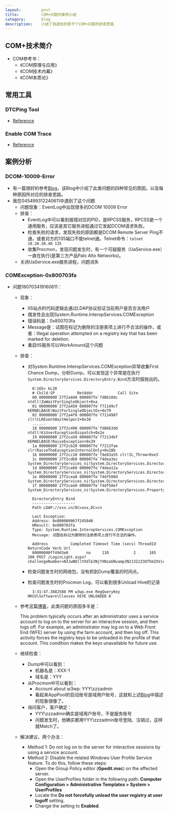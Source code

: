 ```yaml
---
layout:         post
title:          COM+问题的案例小结
category:       blog
description:    小结了我遇到的若干个COM+问题的排查思路
---
```


## COM+技术简介
- COM参考书：
	- 《COM原理与应用》
	- 《COM技术内幕》
	- 《COM本质论》

## 常用工具

### DTCPing Tool

- [Reference](http://support.microsoft.com/kb/918331/en-us)

### Enable COM Trace

- [Reference](https://support.microsoft.com/en-us/kb/926098)

## 案例分析

### DCOM-10009-Error
- 有一篇很好的参考[Blog](https://blogs.msdn.microsoft.com/asiatech/2010/03/15/how-to-troubleshoot-dcom-10009-error-logged-in-system-event/)，该Blog中介绍了此类问题的四种常见的原因，以及每种原因所对应的排查思路。
- 我在045499312240611中遇到了这个问题
	- 问题现象：EventLog中出现很多的DCOM 10009 Error
	- 排查：
		- EventLog中可以看到报错对应的PID，是RPCSS服务，RPCSS是一个通用服务，应该是其它服务进程通过它发起DCOM请求失败。
		- 检查失败的请求，发现失败的原因都是DCOM Remote Server Ping不通，或者对方的135端口不能telnet通。Telnet命令：`telnet 10.20.30.40 135`
		- 收集Procmon，发现问题发生时，有一个可疑服务（UaService.exe）一直在执行(是第三方产品Palo Alto Networks)。
	- 关闭UaService.exe服务进程，问题消失

### COMException-0x800703fa
- 问题180703419160611：
	- 现象：
		- IIS站点的代码逻辑会通过LDAP协议验证当前用户是否合法用户
		- 偶发性会出现System.Runtime.InteropServices.COMException
		- 错误码是：0x800703fa
		- Message是：试图在标记为删除的注册表项上进行不合法的操作，或者：Illegal operation attempted on a registry key that has been marked for deletion.
		- 重启IIS服务可以WorkAround这个问题
	- 排查：
		- 对System.Runtime.InteropServices.COMException异常收集First Chance Dump，分析Dump，可以发现这个异常是在执行`System.DirectoryServices.DirectoryEntry.Bind`方法时报抛出的。
			
				0:165> kL20
				# Child-SP          RetAddr           Call Site
				00 00000000`27f2a448 000007fe`fd8610dc ntdll!ZwWaitForSingleObject+0xa
				01 00000000`27f2a450 000007fe`f71149cf KERNELBASE!WaitForSingleObjectEx+0x79
				02 00000000`27f2a4f0 000007fe`f7114987 clr!CLREventWaitHelper2+0x38
				......
				18 00000000`27f2c490 000007fe`fd86b3dd ntdll!KiUserExceptionDispatch+0x2e
				19 00000000`27f2ca50 000007fe`f72134bf KERNELBASE!RaiseException+0x39
				1a 00000000`27f2cb20 000007fe`f7213fae clr!RaiseTheExceptionInternalOnly+0x28b
				1b 00000000`27f2cc10 000007fe`f4e83a55 clr!IL_Throw+0xe3
				1c 00000000`27f2cdb0 000007fe`f4dea3ec System_DirectoryServices_ni!System.DirectoryServices.DirectoryEntry.Bind(Boolean)+0x99655
				1d 00000000`27f2ce60 000007fe`f4dea12a System_DirectoryServices_ni!System.DirectoryServices.DirectoryEntry.Bind()+0x2c
				1e 00000000`27f2cea0 000007fe`f4df500d System_DirectoryServices_ni!System.DirectoryServices.DirectoryEntry.get_AdsObject()+0x2a
				1f 00000000`27f2cee0 000007fe`f4df50ef System_DirectoryServices_ni!System.DirectoryServices.PropertyValueCollection.PopulateList()+0x1d
				 
				DirectoryEntry Bind
				-------------------
				Path LDAP://xxx.cn/DC=xxx,DC=cn
				 
				Last Exception:
				Address: 0x000000067f245040
				HResult: 0x800703fa
				Type: System.Runtime.InteropServices.COMException
				Message: 试图在标记为删除的注册表项上进行不合法的操作。
				 
				Address          Completed Timeout Time (secs) ThreadId ReturnCode Verb Url
				00000000ff49d3e0        no     110           2      165        200 POST /LoginLight.aspx?challengeNumber=N3JwNDllYXdlb3NjYXNzaGNvamp3N213ZzZ3OThmZXVienNwOGhoeDJ6NmY2YmxmaHdwdmhyc3J5YmtmMHJpNnBmazNoaTU2MWx5cWhlbG9iaWQ1ZjlpdXRvcHVoNGFpdHAzYWU2cGllOHY2bHBybXlhN2drbjV4bmcwNHBnZGphaHhoNzBzeWVwMzlwMjd3bHdwamhndWQxdGs0YXZmZDJmeG40dnVrcmxrdGtpcmh6eHdxajFrZ3prN2g1MHg5cXZrdXhrcmV4bTdoa2R5MzZtZGwyM2MzZmV6Zmxpamt0eThoZXNpaHphZHdjOHNydzB2d3EzemZ0djF5MGxqMg%3d%3d&flag=3&systemCode=GRP030&RetutnUrl=http%3a%2f%2ferp.wanda.cn%2flogin%2fwdLogin.jsp%3flogintype%3d1
			
		- 检查问题发生时的网络包，没有抓到Dump覆盖的时间点。
		- 检查问题发生时的Procmon Log，可以看到很多Unload Hive的记录

				3:31:47.3882588 PM w3wp.exe RegQueryKey HKCU\Software\Classes HIVE UNLOADED 0

	- 参考这篇[博客](https://blogs.msdn.microsoft.com/distributedservices/2009/11/06/a-com-application-may-stop-working-on-windows-server-2008-when-the-identity-user-logs-off/)，此类问题的原因多半是：
			
		This problem typically occurs after an administrator uses a service account to log on to the server for an interactive session, and then logs off. For example, an administrator may log on to a Web Front End (WFE) server by using the farm account, and then log off. This activity forces the registry keys to be unloaded in the profile of that account. This condition makes the keys unavailable for future use.
	
	- 继续检查：
		- Dump中可以看到：
			- 机器名是：XXX-1
			- 域名是：YYY
		- 从Procmon中可以看到：
			- Account about w3wp: YYY\zzzadmin
			- 看起来AppPool的启动账号是域用户账号，这就和上述[Blog](https://blogs.msdn.microsoft.com/distributedservices/2009/11/06/a-com-application-may-stop-working-on-windows-server-2008-when-the-identity-user-logs-off/)中描述的现象很像了。
		- 询问客户，客户确定：
			- YYY\zzzadmin确实是域用户账号，不是服务账号
			- 问题发生时，他确实都用YYY\zzzadmin账号登陆、注销过，这样就Match了。
	
	- 解决建议，两个办法：
		- Method 1: Do not log on to the server for interactive sessions by using a service account.
		- Method 2: Disable the related Windows User Profile Service feature. To do this, follow these steps:
			- Open the Group Policy editor (**Gpedit.msc**) on the affected server.
			- Open the UserProfiles folder in the following path:
**Computer Configuration > Administrative Templates > System > UserProfiles**
			- Locate the **Do not forcefully unload the user registry at user logoff** setting.
			- Change the setting to **Enabled**.
		